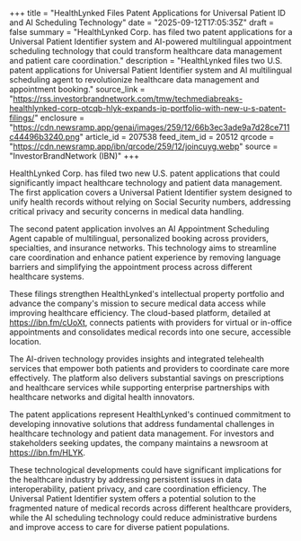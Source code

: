 +++
title = "HealthLynked Files Patent Applications for Universal Patient ID and AI Scheduling Technology"
date = "2025-09-12T17:05:35Z"
draft = false
summary = "HealthLynked Corp. has filed two patent applications for a Universal Patient Identifier system and AI-powered multilingual appointment scheduling technology that could transform healthcare data management and patient care coordination."
description = "HealthLynked files two U.S. patent applications for Universal Patient Identifier system and AI multilingual scheduling agent to revolutionize healthcare data management and appointment booking."
source_link = "https://rss.investorbrandnetwork.com/tmw/techmediabreaks-healthlynked-corp-otcqb-hlyk-expands-ip-portfolio-with-new-u-s-patent-filings/"
enclosure = "https://cdn.newsramp.app/genai/images/259/12/66b3ec3ade9a7d28ce711c44496b3240.png"
article_id = 207538
feed_item_id = 20512
qrcode = "https://cdn.newsramp.app/ibn/qrcode/259/12/joincuyg.webp"
source = "InvestorBrandNetwork (IBN)"
+++

<p>HealthLynked Corp. has filed two new U.S. patent applications that could significantly impact healthcare technology and patient data management. The first application covers a Universal Patient Identifier system designed to unify health records without relying on Social Security numbers, addressing critical privacy and security concerns in medical data handling.</p><p>The second patent application involves an AI Appointment Scheduling Agent capable of multilingual, personalized booking across providers, specialties, and insurance networks. This technology aims to streamline care coordination and enhance patient experience by removing language barriers and simplifying the appointment process across different healthcare systems.</p><p>These filings strengthen HealthLynked's intellectual property portfolio and advance the company's mission to secure medical data access while improving healthcare efficiency. The cloud-based platform, detailed at <a href="https://ibn.fm/cUoXt" rel="nofollow" target="_blank">https://ibn.fm/cUoXt</a>, connects patients with providers for virtual or in-office appointments and consolidates medical records into one secure, accessible location.</p><p>The AI-driven technology provides insights and integrated telehealth services that empower both patients and providers to coordinate care more effectively. The platform also delivers substantial savings on prescriptions and healthcare services while supporting enterprise partnerships with healthcare networks and digital health innovators.</p><p>The patent applications represent HealthLynked's continued commitment to developing innovative solutions that address fundamental challenges in healthcare technology and patient data management. For investors and stakeholders seeking updates, the company maintains a newsroom at <a href="https://ibn.fm/HLYK" rel="nofollow" target="_blank">https://ibn.fm/HLYK</a>.</p><p>These technological developments could have significant implications for the healthcare industry by addressing persistent issues in data interoperability, patient privacy, and care coordination efficiency. The Universal Patient Identifier system offers a potential solution to the fragmented nature of medical records across different healthcare providers, while the AI scheduling technology could reduce administrative burdens and improve access to care for diverse patient populations.</p>